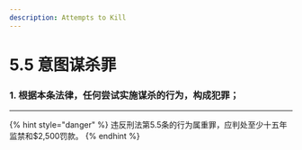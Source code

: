 ```yaml
---
description: Attempts to Kill
---
```


# 5.5 意图谋杀罪

### 1. 根据本条法律，任何尝试实施谋杀的行为，构成犯罪；

***

{% hint style="danger" %}
违反刑法第5.5条的行为属重罪，应判处至少十五年监禁和$2,500罚款。
{% endhint %}